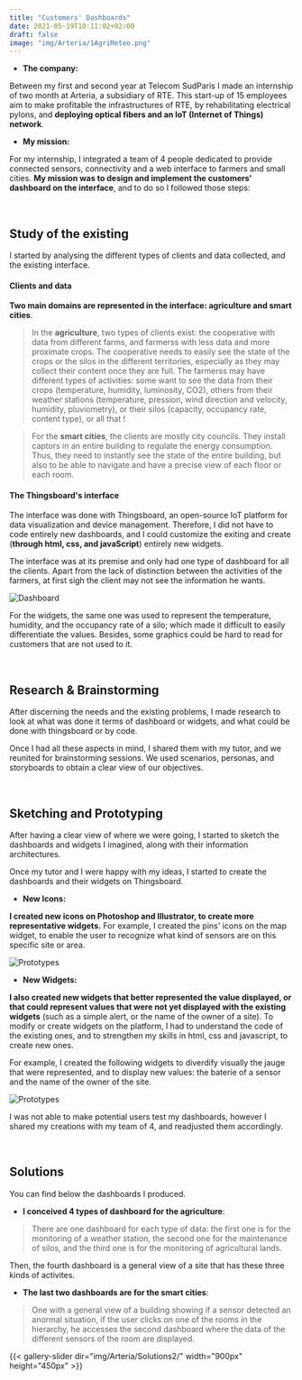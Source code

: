 ```yaml
---
title: "Customers' Dashboards"
date: 2021-05-19T10:11:02+02:00
draft: false
image: "img/Arteria/1AgriMeteo.png"
---
```


- **The company:**

Between my first and second year at Telecom SudParis I made an internship of two month at Arteria, a subsidiary of RTE.
This start-up of 15 employees aim to make profitable the infrastructures of RTE, by rehabilitating electrical pylons, and **deploying optical fibers and an IoT (Internet of Things) network**.


- **My mission:**

For my internship, I integrated a team of 4 people dedicated to provide connected sensors, connectivity and a web interface to farmers and small cities.
**My mission was to design and implement the customers' dashboard on the interface**, and to do so I followed those steps:

&nbsp;

## Study of the existing

I started by analysing the different types of clients and data collected, and the existing interface.


#### Clients and data

**Two main domains are represented in the interface: agriculture and smart cities**.

> In the **agriculture**, two types of clients exist: the cooperative with data from different farms, and farmerss with less data and more proximate crops.
The cooperative needs to easily see the state of the crops or the silos in the different territories, especially as they may collect their content once they are full.
The farmerss may have different types of activities: some want to see the data from their crops (temperature, humidity, luminosity, CO2), others from their weather stations (temperature, pression, wind direction and velocity, humidity, pluviometry), or their silos (capacity, occupancy rate, content type), or all that !


> For the **smart cities**, the clients are mostly city councils. 
They install captors in an entire building to regulate the energy consumption. 
Thus, they need to instantly see the state of the entire building, but also to be able to navigate and have a precise view of each floor or each room.


#### The Thingsboard's interface 

The interface was done with Thingsboard, an open-source IoT platform for data visualization and device management.
Therefore, I did not have to code entirely new dashboards, and I could customize the exiting and create (**through html, css, and javaScript**) entirely new widgets.

The interface was at its premise and only had one type of dashboard for all the clients.
Apart from the lack of distinction between the activities of the farmers, at first sigh the client may not see the information he wants.

![Dashboard](https://ceici92.github.io/CeciliasPortofolio/img/Arteria/Screenshots/Dashboard1.JPG)


For the widgets, the same one was used to represent the temperature, humidity, and the occupancy rate of a silo; which made it difficult to easily differentiate the values.
Besides, some graphics could be hard to read for customers that are not used to it.

&nbsp;


## Research & Brainstorming

After discerning the needs and the existing problems, I made research to look at what was done it terms of dashboard or widgets, and what could be done with thingsboard or by code.


<!-- ![Moodboard](https://ceici92.github.io/CeciliasPortofolio/img/Arteria/Moodboard.JPG) -->

Once I had all these aspects in mind, I shared them with my tutor, and we reunited for brainstorming sessions.
We used scenarios, personas, and storyboards to obtain a clear view of our objectives.

&nbsp;

## Sketching and Prototyping

After having a clear view of where we were going, I started to sketch the dashboards and widgets I imagined, along with their information architectures.


Once my tutor and I were happy with my ideas, I started to create the dashboards and their widgets on Thingsboard.


- **New Icons:**

**I created new icons on Photoshop and Illustrator, to create more representative widgets.**
For example, I created the pins' icons on the map widget, to enable the user to recognize what kind of sensors are on this specific site or area.  

![Prototypes](https://ceici92.github.io/CeciliasPortofolio/img/Arteria/Widgets/Hand-madeIcons.JPG)


- **New Widgets:**

**I also created new widgets that better represented the value displayed, or that could represent values that were not yet displayed with the existing widgets** (such as a simple alert, or the name of the owner of a site).
To modify or create widgets on the platform, I had to understand the code of the existing ones, and to strengthen my skills in html, css and javascript, to create new ones.  


For example, I created the following widgets to diverdify visually the jauge that were represented, and to display new values: the baterie of a sensor and the name of the owner of the site.

![Prototypes](https://ceici92.github.io/CeciliasPortofolio/img/Arteria/Widgets/Widgets.JPG)


I was not able to make potential users test my dashboards, however I shared my creations with my team of 4, and readjusted them accordingly.

&nbsp;


## Solutions

You can find below the dashboards I produced.

- **I conceived 4 types of dashboard for the agriculture**:

>There are one dashboard for each type of data: the first one is for the monitoring of a weather station, the second one for the maintenance of silos, and the third one is for the monitoring of agricultural lands.
<!-- Then, the fourth dashboard is for a cooperative, and displays the informaion of one of its farmers.-->
Then, the fourth dashboard is a general view of a site that has these three kinds of activites.


- **The last two dashboards are for the smart cities**: 
 
>One with a general view of a building showing if a sensor detected an anormal situation, if the user clicks on one of the rooms in the hierarchy, he accesses the second dashboard where the data of the different sensors of the room are displayed.


{{< gallery-slider dir="img/Arteria/Solutions2/" width="900px" height="450px" >}}


<!-- ![Solutions](https://ceici92.github.io/CeciliasPortofolio/img/Arteria/Moodboard.JPG) -->


